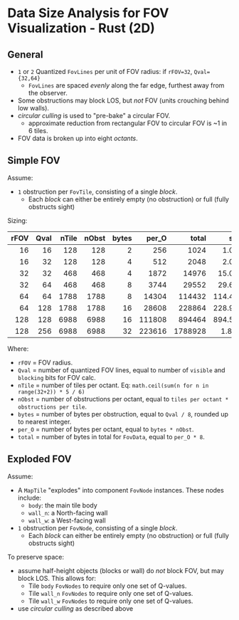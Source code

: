 # Data Size Analysis for FOV Visualization - Rust (2D)

## General

- `1` or `2` Quantized `FovLines` per unit of FOV radius: if `rFOV=32`, `Qval={32,64}`
  - `FovLines` are spaced _evenly_ along the far edge, furthest away from the observer.
- Some obstructions may block LOS, but _not_ FOV (units crouching behind low walls).
- _circular culling_ is used to "pre-bake" a circular FOV.
  - approximate reduction from rectangular FOV to circular FOV is ~1 in 6 tiles.
- FOV data is broken up into eight _octants_.

## Simple FOV

Assume:
- `1` obstruction per `FovTile`, consisting of a single _block_.
  - Each _block_ can either be entirely empty (no obstruction) or full (fully obstructs sight)

Sizing:

| rFOV | Qval | nTile | nObst | bytes |  per_O |  total  |   size  |
| ---: | ---: | ----: | ----: | ----: | -----: | ------: | ------: |
|   16 |   16 |   128 |   128 |     2 |    256 |    1024 |   1.0KB |
|   16 |   32 |   128 |   128 |     4 |    512 |    2048 |   2.0KB |
|   32 |   32 |   468 |   468 |     4 |   1872 |   14976 |  15.0KB |
|   32 |   64 |   468 |   468 |     8 |   3744 |   29552 |  29.6KB |
|   64 |   64 |  1788 |  1788 |     8 |  14304 |  114432 | 114.4KB |
|   64 |  128 |  1788 |  1788 |    16 |  28608 |  228864 | 228.9KB |
|  128 |  128 |  6988 |  6988 |    16 | 111808 |  894464 | 894.5KB |
|  128 |  256 |  6988 |  6988 |    32 | 223616 | 1788928 |   1.8MB |

Where:
- `rFOV`  = FOV radius.
- `Qval`  = number of quantized FOV lines, equal to number of `visible` and `blocking` bits for FOV calc.
- `nTile` = number of tiles per octant. Eq: `math.ceil(sum(n for n in range(32+2)) * 5 / 6)`
- `nObst` = number of obstructions per octant, equal to `tiles per octant * obstructions per tile`.
- `bytes` = number of bytes per obstruction, equal to `Qval / 8`, rounded up to nearest integer.
- `per_O` = number of bytes per octant, equal to `bytes * nObst`.
- `total` = number of bytes in total for `FovData`, equal to `per_O * 8`.

## Exploded FOV

Assume:
- A `MapTile` "explodes" into component `FovNode` instances. These nodes include:
  - `body`:   the main tile body
  - `wall_n`: a North-facing wall
  - `wall_w`: a West-facing wall
- `1` obstruction per `FovNode`, consisting of a single _block_.
  - Each _block_ can either be entirely empty (no obstruction) or full (fully obstructs sight)

To preserve space:
- assume half-height objects (blocks or wall) do _not_ block FOV, but may block LOS. This allows for:
  - Tile `body` `FovNodes` to require only one set of Q-values.
  - Tile `wall_n` `FovNodes` to require only one set of Q-values.
  - Tile `wall_w` `FovNodes` to require only one set of Q-values.
- use _circular culling_ as described above
